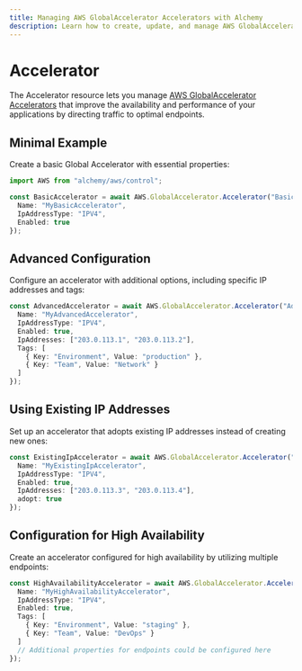 ```yaml
---
title: Managing AWS GlobalAccelerator Accelerators with Alchemy
description: Learn how to create, update, and manage AWS GlobalAccelerator Accelerators using Alchemy Cloud Control.
---
```


# Accelerator

The Accelerator resource lets you manage [AWS GlobalAccelerator Accelerators](https://docs.aws.amazon.com/globalaccelerator/latest/userguide/) that improve the availability and performance of your applications by directing traffic to optimal endpoints.

## Minimal Example

Create a basic Global Accelerator with essential properties:

```ts
import AWS from "alchemy/aws/control";

const BasicAccelerator = await AWS.GlobalAccelerator.Accelerator("BasicAccelerator", {
  Name: "MyBasicAccelerator",
  IpAddressType: "IPV4",
  Enabled: true
});
```

## Advanced Configuration

Configure an accelerator with additional options, including specific IP addresses and tags:

```ts
const AdvancedAccelerator = await AWS.GlobalAccelerator.Accelerator("AdvancedAccelerator", {
  Name: "MyAdvancedAccelerator",
  IpAddressType: "IPV4",
  Enabled: true,
  IpAddresses: ["203.0.113.1", "203.0.113.2"],
  Tags: [
    { Key: "Environment", Value: "production" },
    { Key: "Team", Value: "Network" }
  ]
});
```

## Using Existing IP Addresses

Set up an accelerator that adopts existing IP addresses instead of creating new ones:

```ts
const ExistingIpAccelerator = await AWS.GlobalAccelerator.Accelerator("ExistingIpAccelerator", {
  Name: "MyExistingIpAccelerator",
  IpAddressType: "IPV4",
  Enabled: true,
  IpAddresses: ["203.0.113.3", "203.0.113.4"],
  adopt: true
});
```

## Configuration for High Availability

Create an accelerator configured for high availability by utilizing multiple endpoints:

```ts
const HighAvailabilityAccelerator = await AWS.GlobalAccelerator.Accelerator("HighAvailabilityAccelerator", {
  Name: "MyHighAvailabilityAccelerator",
  IpAddressType: "IPV4",
  Enabled: true,
  Tags: [
    { Key: "Environment", Value: "staging" },
    { Key: "Team", Value: "DevOps" }
  ]
  // Additional properties for endpoints could be configured here
});
```